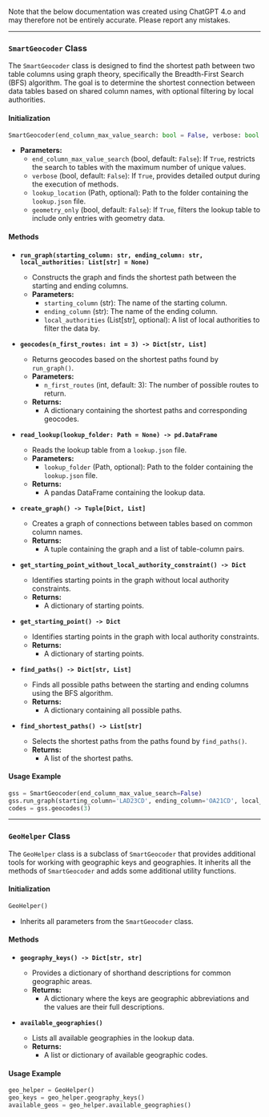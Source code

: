 Note that the below documentation was created using ChatGPT 4.o and may therefore not be entirely accurate. Please report any mistakes. 

---

### `SmartGeocoder` Class

The `SmartGeocoder` class is designed to find the shortest path between two table columns using graph theory, specifically the Breadth-First Search (BFS) algorithm. The goal is to determine the shortest connection between data tables based on shared column names, with optional filtering by local authorities.

#### **Initialization**

```python
SmartGeocoder(end_column_max_value_search: bool = False, verbose: bool = False, lookup_location: Path = None, geometry_only: bool = False)
```

- **Parameters:**
  - `end_column_max_value_search` (bool, default: `False`): If `True`, restricts the search to tables with the maximum number of unique values.
  - `verbose` (bool, default: `False`): If `True`, provides detailed output during the execution of methods.
  - `lookup_location` (Path, optional): Path to the folder containing the `lookup.json` file.
  - `geometry_only` (bool, default: `False`): If `True`, filters the lookup table to include only entries with geometry data.

#### **Methods**

- **`run_graph(starting_column: str, ending_column: str, local_authorities: List[str] = None)`**
  - Constructs the graph and finds the shortest path between the starting and ending columns.
  - **Parameters:**
    - `starting_column` (str): The name of the starting column.
    - `ending_column` (str): The name of the ending column.
    - `local_authorities` (List[str], optional): A list of local authorities to filter the data by.

- **`geocodes(n_first_routes: int = 3) -> Dict[str, List]`**
  - Returns geocodes based on the shortest paths found by `run_graph()`.
  - **Parameters:**
    - `n_first_routes` (int, default: 3): The number of possible routes to return.
  - **Returns:** 
    - A dictionary containing the shortest paths and corresponding geocodes.

- **`read_lookup(lookup_folder: Path = None) -> pd.DataFrame`**
  - Reads the lookup table from a `lookup.json` file.
  - **Parameters:**
    - `lookup_folder` (Path, optional): Path to the folder containing the `lookup.json` file.
  - **Returns:** 
    - A pandas DataFrame containing the lookup data.

- **`create_graph() -> Tuple[Dict, List]`**
  - Creates a graph of connections between tables based on common column names.
  - **Returns:** 
    - A tuple containing the graph and a list of table-column pairs.

- **`get_starting_point_without_local_authority_constraint() -> Dict`**
  - Identifies starting points in the graph without local authority constraints.
  - **Returns:** 
    - A dictionary of starting points.

- **`get_starting_point() -> Dict`**
  - Identifies starting points in the graph with local authority constraints.
  - **Returns:** 
    - A dictionary of starting points.

- **`find_paths() -> Dict[str, List]`**
  - Finds all possible paths between the starting and ending columns using the BFS algorithm.
  - **Returns:** 
    - A dictionary containing all possible paths.

- **`find_shortest_paths() -> List[str]`**
  - Selects the shortest paths from the paths found by `find_paths()`.
  - **Returns:** 
    - A list of the shortest paths.

#### **Usage Example**

```python
gss = SmartGeocoder(end_column_max_value_search=False)
gss.run_graph(starting_column='LAD23CD', ending_column='OA21CD', local_authorities=['Lewisham', 'Southwark'])
codes = gss.geocodes(3)
```

---

### `GeoHelper` Class

The `GeoHelper` class is a subclass of `SmartGeocoder` that provides additional tools for working with geographic keys and geographies. It inherits all the methods of `SmartGeocoder` and adds some additional utility functions.

#### **Initialization**

```python
GeoHelper()
```

- Inherits all parameters from the `SmartGeocoder` class.

#### **Methods**

- **`geography_keys() -> Dict[str, str]`**
  - Provides a dictionary of shorthand descriptions for common geographic areas.
  - **Returns:** 
    - A dictionary where the keys are geographic abbreviations and the values are their full descriptions.

- **`available_geographies()`**
  - Lists all available geographies in the lookup data.
  - **Returns:** 
    - A list or dictionary of available geographic codes.

#### **Usage Example**

```python
geo_helper = GeoHelper()
geo_keys = geo_helper.geography_keys()
available_geos = geo_helper.available_geographies()
```


